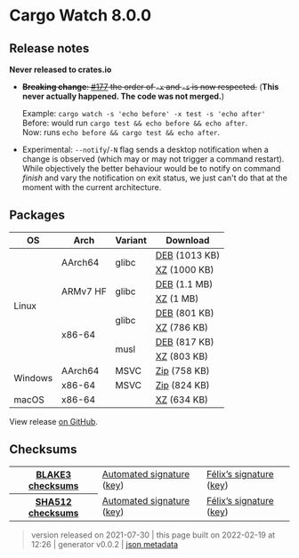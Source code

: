 # Cargo Watch 8.0.0

## Release notes

<p dir="auto"><strong>Never released to crates.io</strong></p>
<ul dir="auto">
<li>
<p dir="auto"><del><strong>Breaking change</strong>: <a class="issue-link js-issue-link" data-error-text="Failed to load title" data-id="946827844" data-permission-text="Title is private" data-url="https://github.com/watchexec/cargo-watch/issues/177" data-hovercard-type="pull_request" data-hovercard-url="/watchexec/cargo-watch/pull/177/hovercard" href="https://github.com/watchexec/cargo-watch/pull/177">#177</a> the order of <code>-x</code> and <code>-s</code> is now respected.</del> (<strong>This never actually happened. The code was not merged.</strong>)</p>
<p dir="auto">Example: <code>cargo watch -s 'echo before' -x test -s 'echo after'</code><br>
Before: would run <code>cargo test &amp;&amp; echo before &amp;&amp; echo after</code>.<br>
Now: runs <code>echo before &amp;&amp; cargo test &amp;&amp; echo after</code>.</p>
</li>
<li>
<p dir="auto">Experimental: <code>--notify</code>/<code>-N</code> flag sends a desktop notification when a change is observed (which may or may not trigger a command restart). While objectively the better behaviour would be to notify on command <em>finish</em> and vary the notification on exit status, we just can't do that at the moment with the current architecture.</p>
</li>
</ul>

## Packages

<table class="downloads">
<thead>
<tr>
<th>OS</th>
<th>Arch</th>
<th>Variant</th>
<th>Download</th>

</tr>
</thead>
<tbody>
<tr>
						<td rowspan="8">Linux</td>
						
<td rowspan="2">AArch64</td>
            
						
<td rowspan="2">glibc</td>
            
<td><a class="download" href="https://github.com/watchexec/cargo-watch/releases/download/v8.0.0/cargo-watch-v8.0.0-aarch64-unknown-linux-gnu.deb">DEB</a> (1013 KB)</td>
						
</tr>
					
<tr>
						
						
						
<td><a class="download" href="https://github.com/watchexec/cargo-watch/releases/download/v8.0.0/cargo-watch-v8.0.0-aarch64-unknown-linux-gnu.tar.xz">XZ</a> (1000 KB)</td>
						
</tr>
					
<tr>
						
						
<td rowspan="2">ARMv7 HF</td>
            
						
<td rowspan="2">glibc</td>
            
<td><a class="download" href="https://github.com/watchexec/cargo-watch/releases/download/v8.0.0/cargo-watch-v8.0.0-armv7-unknown-linux-gnueabihf.deb">DEB</a> (1.1 MB)</td>
						
</tr>
					
<tr>
						
						
						
<td><a class="download" href="https://github.com/watchexec/cargo-watch/releases/download/v8.0.0/cargo-watch-v8.0.0-armv7-unknown-linux-gnueabihf.tar.xz">XZ</a> (1 MB)</td>
						
</tr>
					
<tr>
						
						
<td rowspan="4">x86-64</td>
            
						
<td rowspan="2">glibc</td>
            
<td><a class="download" href="https://github.com/watchexec/cargo-watch/releases/download/v8.0.0/cargo-watch-v8.0.0-x86_64-unknown-linux-gnu.deb">DEB</a> (801 KB)</td>
						
</tr>
					
<tr>
						
						
						
<td><a class="download" href="https://github.com/watchexec/cargo-watch/releases/download/v8.0.0/cargo-watch-v8.0.0-x86_64-unknown-linux-gnu.tar.xz">XZ</a> (786 KB)</td>
						
</tr>
					
<tr>
						
						
						
<td rowspan="2">musl</td>
            
<td><a class="download" href="https://github.com/watchexec/cargo-watch/releases/download/v8.0.0/cargo-watch-v8.0.0-x86_64-unknown-linux-musl.deb">DEB</a> (817 KB)</td>
						
</tr>
					
<tr>
						
						
						
<td><a class="download" href="https://github.com/watchexec/cargo-watch/releases/download/v8.0.0/cargo-watch-v8.0.0-x86_64-unknown-linux-musl.tar.xz">XZ</a> (803 KB)</td>
						
</tr>
					
<tr>
						<td rowspan="2">Windows</td>
						
<td rowspan="1">AArch64</td>
            
						
<td rowspan="1">MSVC</td>
            
<td><a class="download" href="https://github.com/watchexec/cargo-watch/releases/download/v8.0.0/cargo-watch-v8.0.0-aarch64-pc-windows-msvc.zip">Zip</a> (758 KB)</td>
						
</tr>
					
<tr>
						
						
<td rowspan="1">x86-64</td>
            
						
<td rowspan="1">MSVC</td>
            
<td><a class="download" href="https://github.com/watchexec/cargo-watch/releases/download/v8.0.0/cargo-watch-v8.0.0-x86_64-pc-windows-msvc.zip">Zip</a> (824 KB)</td>
						
</tr>
					
<tr>
						<td rowspan="1">macOS</td>
						
<td rowspan="1">x86-64</td>
            
						
<td rowspan="1"></td>
            
<td><a class="download" href="https://github.com/watchexec/cargo-watch/releases/download/v8.0.0/cargo-watch-v8.0.0-x86_64-apple-darwin.tar.xz">XZ</a> (634 KB)</td>
						
</tr>
					</tbody>
</table>


View release [on GitHub](https://github.com/watchexec/cargo-watch/releases/v8.0.0).

## Checksums

<table class="signatures">
	
<tr>
<th><a href="https://github.com/watchexec/cargo-watch/releases/download/v8.0.0/B3SUMS">BLAKE3 checksums</a></th>
		
<td>
<a href="https://github.com/watchexec/cargo-watch/releases/download/v8.0.0/B3SUMS.auto.minisig">Automated signature</a>
(<a href="https://raw.githubusercontent.com/watchexec/cargo-watch/v8.0.0/.github/workflows/release.pub">key</a>)
</td>
		
<td>
<a href="https://github.com/watchexec/cargo-watch/releases/download/v8.0.0/B3SUMS.passcod.minisig">Félix’s signature</a>
(<a href="https://passcod.name/keys/software.pub">key</a>)
</td>
		
</tr>
	
<tr>
<th><a href="https://github.com/watchexec/cargo-watch/releases/download/v8.0.0/SHA512SUMS">SHA512 checksums</a></th>
		
<td>
<a href="https://github.com/watchexec/cargo-watch/releases/download/v8.0.0/SHA512SUMS.auto.minisig">Automated signature</a>
(<a href="https://raw.githubusercontent.com/watchexec/cargo-watch/v8.0.0/.github/workflows/release.pub">key</a>)
</td>
		
<td>
<a href="https://github.com/watchexec/cargo-watch/releases/download/v8.0.0/SHA512SUMS.passcod.minisig">Félix’s signature</a>
(<a href="https://passcod.name/keys/software.pub">key</a>)
</td>
		
</tr>
	
</table>




>	 version released on 2021-07-30
>	|
>	this page built on 2022-02-19 at 12:26
>	| generator v0.0.2
>	| [json metadata](meta.json)

